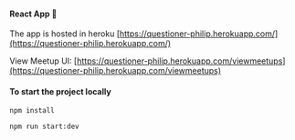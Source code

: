 #### React App 🤯

The app is hosted in heroku [https://questioner-philip.herokuapp.com/](https://questioner-philip.herokuapp.com/)

View Meetup UI: [https://questioner-philip.herokuapp.com/viewmeetups](https://questioner-philip.herokuapp.com/viewmeetups)

#### To start the project locally
```
npm install

npm run start:dev

```